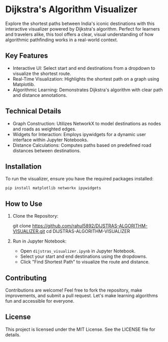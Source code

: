 Dijkstra's Algorithm Visualizer
===============================

Explore the shortest paths between India's iconic destinations with this interactive visualizer powered by Dijkstra's algorithm. Perfect for learners and travelers alike, this tool offers a clear, visual understanding of how algorithmic pathfinding works in a real-world context.

Key Features
------------
- Interactive UI: Select start and end destinations from a dropdown to visualize the shortest route.
- Real-Time Visualization: Highlights the shortest path on a graph using Matplotlib.
- Algorithmic Learning: Demonstrates Dijkstra's algorithm with clear path and distance annotations.

Technical Details
-----------------
- Graph Construction: Utilizes NetworkX to model destinations as nodes and roads as weighted edges.
- Widgets for Interaction: Employs ipywidgets for a dynamic user interface within Jupyter Notebooks.
- Distance Calculations: Computes paths based on predefined road distances between destinations.

Installation
------------
To run the visualizer, ensure you have the required packages installed:

    pip install matplotlib networkx ipywidgets

How to Use
----------
1. Clone the Repository:

    git clone https://github.com/rahul5892/DIJSTRAS-ALGORITHM-VISUALIZER.git
    cd DIJSTRAS-ALGORITHM-VISUALIZER

2. Run in Jupyter Notebook:
   - Open `dijstras_visualizer.ipynb` in Jupyter Notebook.
   - Select your start and end destinations using the dropdowns.
   - Click "Find Shortest Path" to visualize the route and distance.

Contributing
------------
Contributions are welcome! Feel free to fork the repository, make improvements, and submit a pull request. Let's make learning algorithms fun and accessible for everyone.

License
-------
This project is licensed under the MIT License. See the LICENSE file for details.
